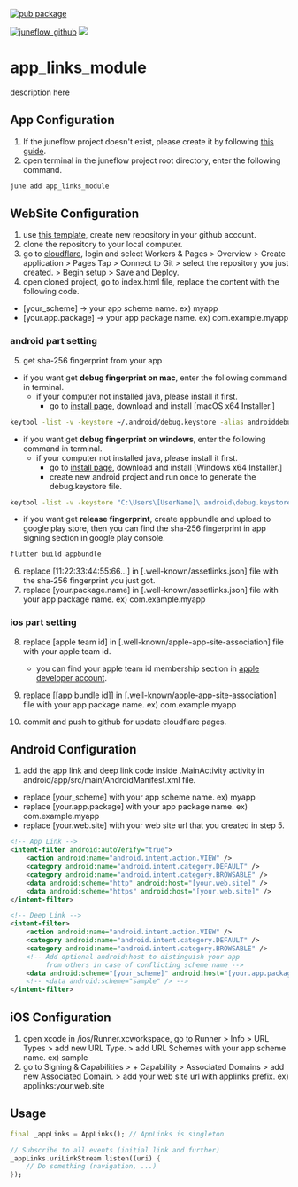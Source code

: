 [![pub package](https://img.shields.io/pub/v/app_links_module.svg)](https://pub.dartlang.org/packages/app_links_module)

[![juneflow_github](https://img.shields.io/badge/Juneflow-GitHub-181717?style=for-the-badge&logo=github)](https://github.com/melodysdreamj/juneflow)
[![](https://img.shields.io/badge/View-Hub-007bff?style=for-the-badge&logo=flutter)](https://view.juneflow.org/)

# app_links_module
description here

## App Configuration
1. If the juneflow project doesn't exist, please create it by following [this guide](https://doc.juneflow.org/).
2. open terminal in the juneflow project root directory, enter the following command.
 ```bash
 june add app_links_module
 ```

## WebSite Configuration
1. use [this template](https://github.com/melodysdreamj/app_link_web_template), create new repository in your github account.
2. clone the repository to your local computer.
3. go to [cloudflare](https://dash.cloudflare.com/), login and select Workers & Pages > Overview > Create application > Pages Tap > 
Connect to Git > select the repository you just created. > Begin setup > Save and Deploy.
4. open cloned project, go to index.html file, replace the content with the following code.
- [your_scheme] -> your app scheme name. ex) myapp
- [your.app.package] -> your app package name. ex) com.example.myapp

### android part setting
5. get sha-256 fingerprint from your app 
- if you want get **debug fingerprint on mac**, enter the following command in terminal.
  - if your computer not installed java, please install it first. 
    - go to [install page](https://www.oracle.com/java/technologies/javase/jdk16-archive-downloads.html), download and install [macOS x64 Installer.]
```bash
keytool -list -v -keystore ~/.android/debug.keystore -alias androiddebugkey -storepass android -keypass android
```
- if you want get **debug fingerprint on windows**, enter the following command in terminal.
  - if your computer not installed java, please install it first. 
    - go to [install page](https://www.oracle.com/java/technologies/javase/jdk16-archive-downloads.html), download and install [Windows x64 Installer.]
    - create new android project and run once to generate the debug.keystore file.
```bash
keytool -list -v -keystore "C:\Users\[UserName]\.android\debug.keystore" -alias androiddebugkey -storepass android -keypass android
```
- if you want get **release fingerprint**, create appbundle and upload to google play store, then you can find the sha-256 fingerprint in app signing section in google play console.
```bash
flutter build appbundle
```
6. replace [11:22:33:44:55:66...] in [.well-known/assetlinks.json] file with the sha-256 fingerprint you just got.
7. replace [your.package.name] in [.well-known/assetlinks.json] file with your app package name. ex) com.example.myapp

### ios part setting
8. replace [apple team id] in [.well-known/apple-app-site-association] file with your apple team id.
   - you can find your apple team id membership section in [apple developer account](https://developer.apple.com/account/).
9. replace [[app bundle id]] in [.well-known/apple-app-site-association] file with your app package name. ex) com.example.myapp


10. commit and push to github for update cloudflare pages.


## Android Configuration

1. add the app link and deep link code inside .MainActivity activity in android/app/src/main/AndroidManifest.xml file.
- replace [your_scheme] with your app scheme name. ex) myapp
- replace [your.app.package] with your app package name. ex) com.example.myapp
- replace [your.web.site] with your web site url that you created in step 5.
```xml
<!-- App Link -->
<intent-filter android:autoVerify="true">
    <action android:name="android.intent.action.VIEW" />
    <category android:name="android.intent.category.DEFAULT" />
    <category android:name="android.intent.category.BROWSABLE" />
    <data android:scheme="http" android:host="[your.web.site]" />
    <data android:scheme="https" android:host="[your.web.site]" />
</intent-filter>

<!-- Deep Link -->
<intent-filter>
    <action android:name="android.intent.action.VIEW" />
    <category android:name="android.intent.category.DEFAULT" />
    <category android:name="android.intent.category.BROWSABLE" />
    <!-- Add optional android:host to distinguish your app
         from others in case of conflicting scheme name -->
    <data android:scheme="[your_scheme]" android:host="[your.app.package]" />
    <!-- <data android:scheme="sample" /> -->
</intent-filter>
```

## iOS Configuration
1. open xcode in /ios/Runner.xcworkspace, go to Runner > Info > URL Types > add new URL Type. > add URL Schemes with your app scheme name. ex) sample
2. go to Signing & Capabilities > + Capability > Associated Domains > add new Associated Domain. > add your web site url with applinks prefix. ex) applinks:your.web.site


## Usage
```dart
final _appLinks = AppLinks(); // AppLinks is singleton

// Subscribe to all events (initial link and further)
_appLinks.uriLinkStream.listen((uri) {
    // Do something (navigation, ...)
});
```
